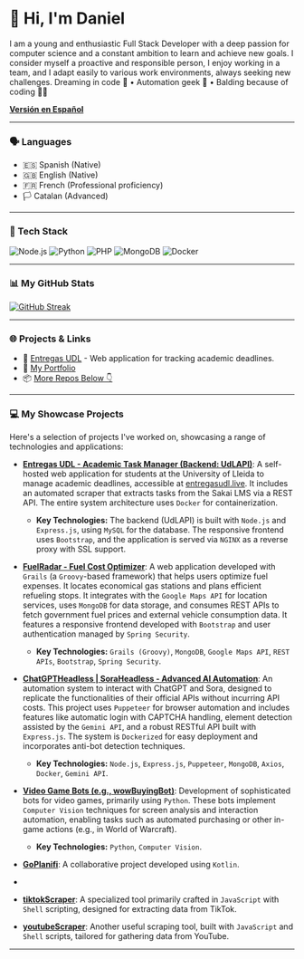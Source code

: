 # 👋 Hi, I'm Daniel

I am a young and enthusiastic Full Stack Developer with a deep passion for computer science and a constant ambition to learn and achieve new goals. I consider myself a proactive and responsible person, I enjoy working in a team, and I adapt easily to various work environments, always seeking new challenges. Dreaming in code 💭 • Automation geek 🤖 • Balding because of coding 🧠💥

<!-- Link to Spanish Version -->
**[Versión en Español](README.md)**

---

### 🗣️ Languages
*   🇪🇸 Spanish (Native)
*   🇬🇧 English (Native)
*   🇫🇷 French (Professional proficiency)
*   🏳️ Catalan (Advanced)

---

### 🚀 Tech Stack
![Node.js](https://img.shields.io/badge/Node.js-339933?style=for-the-badge&logo=nodedotjs&logoColor=white)
![Python](https://img.shields.io/badge/Python-3776AB?style=for-the-badge&logo=python&logoColor=white)
![PHP](https://img.shields.io/badge/PHP-777BB4?style=for-the-badge&logo=php&logoColor=white)
![MongoDB](https://img.shields.io/badge/MongoDB-4EA94B?style=for-the-badge&logo=mongodb&logoColor=white)
![Docker](https://img.shields.io/badge/Docker-2496ED?style=for-the-badge&logo=docker&logoColor=white)
<!-- You can add more tech badges from your CV here if you wish -->

---

### 📊 My GitHub Stats
[![GitHub Streak](https://streak-stats.demolab.com/?user=DanGxG&theme=radical)](https://git.io/streak-stats)
<!-- If you want to add other stats (general and languages), let me know -->

---

### 🌐 Projects & Links
- 🔗 [Entregas UDL](https://entregasudl.live) - Web application for tracking academic deadlines.
- 💼 [My Portfolio](#) <!-- Consider linking your actual portfolio here! -->
- 📦 [More Repos Below 👇](#)

---

### 💻 My Showcase Projects

Here's a selection of projects I've worked on, showcasing a range of technologies and applications:

-   **[Entregas UDL - Academic Task Manager (Backend: UdLAPI)](https://github.com/DanGxG/UdLAPI)**: A self-hosted web application for students at the University of Lleida to manage academic deadlines, accessible at [entregasudl.live](https://entregasudl.live). It includes an automated scraper that extracts tasks from the Sakai LMS via a REST API. The entire system architecture uses `Docker` for containerization.
    *   **Key Technologies:** The backend (UdLAPI) is built with `Node.js` and `Express.js`, using `MySQL` for the database. The responsive frontend uses `Bootstrap`, and the application is served via `NGINX` as a reverse proxy with SSL support.

-   **[FuelRadar - Fuel Cost Optimizer](https://github.com/DanGxG/FuelRadar)**: A web application developed with `Grails` (a `Groovy`-based framework) that helps users optimize fuel expenses. It locates economical gas stations and plans efficient refueling stops. It integrates with the `Google Maps API` for location services, uses `MongoDB` for data storage, and consumes REST APIs to fetch government fuel prices and external vehicle consumption data. It features a responsive frontend developed with `Bootstrap` and user authentication managed by `Spring Security`.
    *   **Key Technologies:** `Grails (Groovy)`, `MongoDB`, `Google Maps API`, `REST APIs`, `Bootstrap`, `Spring Security`.

-   **[ChatGPTHeadless | SoraHeadless - Advanced AI Automation](https://github.com/DanGxG/ChatGPTHeadless)**: An automation system to interact with ChatGPT and Sora, designed to replicate the functionalities of their official APIs without incurring API costs. This project uses `Puppeteer` for browser automation and includes features like automatic login with CAPTCHA handling, element detection assisted by the `Gemini API`, and a robust RESTful API built with `Express.js`. The system is `Dockerized` for easy deployment and incorporates anti-bot detection techniques.
    *   **Key Technologies:** `Node.js`, `Express.js`, `Puppeteer`, `MongoDB`, `Axios`, `Docker`, `Gemini API`.

-   **[Video Game Bots (e.g., wowBuyingBot)](https://github.com/DanGxG/wowBuyingBot)**: Development of sophisticated bots for video games, primarily using `Python`. These bots implement `Computer Vision` techniques for screen analysis and interaction automation, enabling tasks such as automated purchasing or other in-game actions (e.g., in World of Warcraft).
    *   **Key Technologies:** `Python`, `Computer Vision`.

-   **[GoPlanifi](https://github.com/GoPlanifiTeam/GoPlanifi)**: A collaborative project developed using `Kotlin`.
-   
-   **[tiktokScraper](https://github.com/DanGxG/tiktokScraper)**: A specialized tool primarily crafted in `JavaScript` with `Shell` scripting, designed for extracting data from TikTok.

-   **[youtubeScraper](https://github.com/DanGxG/youtubeScraper)**: Another useful scraping tool, built with `JavaScript` and `Shell` scripts, tailored for gathering data from YouTube.

---
